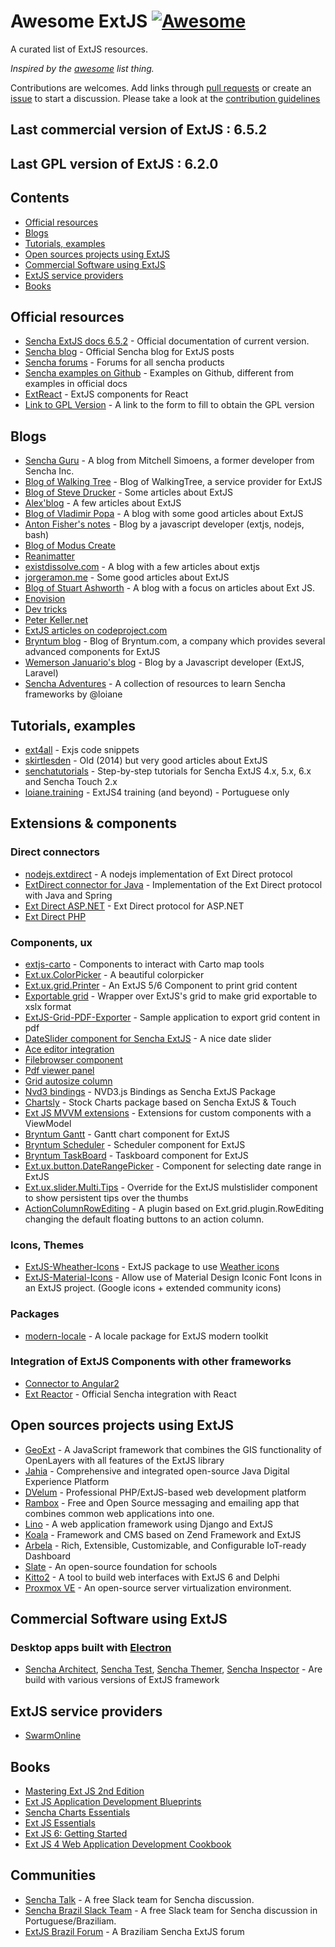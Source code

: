 # Awesome ExtJS [![Awesome](https://cdn.rawgit.com/sindresorhus/awesome/d7305f38d29fed78fa85652e3a63e154dd8e8829/media/badge.svg)](https://github.com/sindresorhus/awesome)

A curated list of ExtJS resources.

*Inspired by the [awesome](https://github.com/sindresorhus/awesome) list thing.*

Contributions are welcomes. Add links through [pull requests](https://github.com/abenhamdine/awesome-extjs/pulls) or create an [issue](https://github.com/abenhamdine/awesome-extjs/issues) to start a discussion. Please take a look at the [contribution guidelines](CONTRIBUTING.md)

## Last commercial version of ExtJS : 6.5.2
## Last GPL version of ExtJS : 6.2.0

## Contents

- [Official resources](#official-resources)
- [Blogs](#Blogs)
- [Tutorials, examples](#tutorials,-examples)
- [Open sources projects using ExtJS](#open-sources-projects-using-extjs)
- [Commercial Software using ExtJS](#commercial-software-using-extjs)
- [ExtJS service providers](#extjs-service-providers)
- [Books](#books)

## Official resources

* [Sencha ExtJS docs 6.5.2](http://docs.sencha.com/extjs/6.5.2/index.html) - Official documentation of current version.
* [Sencha blog](https://www.sencha.com/blog/category/sencha-ext-js) - Official Sencha blog for ExtJS posts
* [Sencha forums](https://www.sencha.com/forum) - Forums for all sencha products
* [Sencha examples on Github](https://github.com/sencha-extjs-examples) - Examples on Github, different from examples in official docs
* [ExtReact](https://www.sencha.com/products/extreact/#app) - ExtJS components for React
* [Link to GPL Version](https://www.sencha.com/legal/gpl/) - A link to the form to fill to obtain the GPL version

## Blogs

* [Sencha Guru](https://sencha.guru/) - A blog from Mitchell Simoens, a former developer from Sencha Inc.
* [Blog of Walking Tree](https://walkingtree.tech/index.php/blog) - Blog of WalkingTree, a service provider for ExtJS
* [Blog of Steve Drucker](https://druckit.wordpress.com/) - Some articles about ExtJS
* [Alex'blog](https://abarre.wordpress.com/) - A few articles about ExtJS
* [Blog of Vladimir Popa](http://vadimpopa.com/) - A blog with some good articles about ExtJS
* [Anton Fisher's notes](https://antonfisher.com/) - Blog by a javascript developer (extjs, nodejs, bash)
* [Blog of Modus Create](http://moduscreate.com/category/sencha/)
* [Reanimatter](http://reanimatter.com/tag/ext-js/)
* [existdissolve.com](http://existdissolve.com/) - A blog with a few articles about extjs
* [jorgeramon.me](http://jorgeramon.me/tag/extjs-tutorial/) - Some good articles about ExtJS
* [Blog of Stuart Ashworth](http://www.stuartashworth.com/blog/) - A blog with a focus on articles about Ext JS.
* [Enovision](https://www.enovision.net/ext-js/)
* [Dev tricks](https://www.leeboonstra.com/)
* [Peter Keller.net](http://peterkellner.net/category/extjs/)
* [ExtJS articles on codeproject.com](https://www.codeproject.com/Tags/ExtJS)
* [Bryntum blog](https://bryntum.com/blog) - Blog of Bryntum.com, a company which provides several advanced components for ExtJS
* [Wemerson Januario's blog](http://wemersonjanuario.com.br) - Blog by a Javascript developer (ExtJS, Laravel)
* [Sencha Adventures](https://github.com/loiane/sencha-adventures) - A collection of resources to learn Sencha frameworks by @loiane

## Tutorials, examples

* [ext4all](https://ext4all.com/) - Exjs code snippets
* [skirtlesden](http://skirtlesden.com/articles/) - Old (2014) but very good articles about ExtJS
* [senchatutorials](http://senchatutorials.in/) - Step-by-step tutorials for Sencha ExtJS 4.x, 5.x, 6.x and Sencha Touch 2.x
* [loiane.training](https://loiane.training/course/fundamentos-ext-js-4/) - ExtJS4 training (and beyond) - Portuguese only

## Extensions & components

### Direct connectors
* [nodejs.extdirect](https://github.com/jurisv/nodejs.extdirect) - A nodejs implementation of Ext Direct protocol
* [ExtDirect connector for Java](https://github.com/ralscha/extdirectspring) - Implementation of the Ext Direct protocol with Java and Spring
* [Ext Direct ASP.NET](https://github.com/elishnevsky/ext-direct-mvc) - Ext Direct protocol for ASP.NET
* [Ext Direct PHP](https://github.com/teqneers/ext-direct)

### Components, ux

* [extjs-carto](https://github.com/CrestoneDigital/extjs-carto) - Components to interact with Carto map tools
* [Ext.ux.ColorPicker](https://github.com/sw4/Ext.ux.ColorPicker) - A beautiful colorpicker
* [Ext.ux.grid.Printer](https://github.com/Arhia/Ext.ux.grid.Printer) - An ExtJS 5/6 Component to print grid content
* [Exportable grid](https://github.com/yorl1n/ext.ExportableGrid) - Wrapper over ExtJS's grid to make grid exportable to xslx format
* [ExtJS-Grid-PDF-Exporter](https://github.com/shikhirsingh/ExtJS-Grid-PDF-Exporter) - Sample application to export grid content in pdf
* [DateSlider component for Sencha ExtJS](https://github.com/OhmzTech/extjs-dateslider) - A nice date slider
* [Ace editor integration](https://github.com/cadorn/ace-extjs)
* [Filebrowser component](https://github.com/revolunet/Ext.ux.filebrowser)
* [Pdf viewer panel](https://github.com/SunboX/ext_ux_pdf_panel)
* [Grid autosize column](http://reanimatter.com/2016/03/12/ext-js-grid-plugin-autosizing-columns-to-fit-content/)
* [Nvd3 bindings](https://github.com/syslogic/extjs-nvd3-charts) - NVD3.js Bindings as Sencha ExtJS Package
* [Chartsly](https://github.com/walkingtree/chartsly) - Stock Charts package based on Sencha ExtJS & Touch
* [Ext JS MVVM extensions](https://github.com/alexeysolonets/extjs-mvvm-extensions) - Extensions for custom components with a ViewModel
* [Bryntum Gantt](https://bryntum.com/gantt) - Gantt chart component for ExtJS
* [Bryntum Scheduler](https://bryntum.com/scheduler) - Scheduler component for ExtJS
* [Bryntum TaskBoard](https://bryntum.com/taskboard) - Taskboard component for ExtJS
* [Ext.ux.button.DateRangePicker](https://github.com/wencywww/Ext.ux.button.DateRangePicker) - Component for selecting date range in ExtJS
* [Ext.ux.slider.Multi.Tips](https://github.com/wencywww/Ext.ux.slider.Multi.Tips) - Override for the ExtJS mulstislider component to show persistent tips over the thumbs
* [ActionColumnRowEditing](https://github.com/maltempi/extjs-action-column-row-editing) - A plugin based on Ext.grid.plugin.RowEditing changing the default floating buttons to an action column.

### Icons, Themes

* [ExtJS-Wheather-Icons](https://github.com/RichardStyles/ExtJS-Weather-Icons) - ExtJS package to use [Weather icons](https://erikflowers.github.io/weather-icons/)
* [ExtJS-Material-Icons](https://github.com/RichardStyles/ExtJS-Material-Icons) - Allow use of Material Design Iconic Font Icons in an ExtJS project. (Google icons + extended community icons)

### Packages

* [modern-locale](https://github.com/wemersonjanuario/modern-locale) - A locale package for ExtJS modern toolkit

### Integration of ExtJS Components with other frameworks

* [Connector to Angular2](https://github.com/mgusmano/angular2-extjs)
* [Ext Reactor](https://github.com/sencha/extjs-reactor) - Official Sencha integration with React

## Open sources projects using ExtJS

* [GeoExt](https://github.com/geoext/geoext3) - A JavaScript framework that combines the GIS functionality of OpenLayers with all features of the ExtJS library
* [Jahia](https://github.com/Jahia) - Comprehensive and integrated open-source Java Digital Experience Platform
* [DVelum](https://github.com/dvelum/dvelum) - Professional PHP/ExtJS-based web development platform
* [Rambox](https://github.com/saenzramiro/rambox) - Free and Open Source messaging and emailing app that combines common web applications into one.
* [Lino](https://github.com/lino-framework/lino) - A web application framework using Django and ExtJS
* [Koala](https://github.com/koala-framework/koala-framework) - Framework and CMS based on Zend Framework and ExtJS
* [Arbela](https://github.com/walkingtree/arbela) - Rich, Extensible, Customizable, and Configurable IoT-ready Dashboard
* [Slate](https://github.com/SlateFoundation/slate) - An open-source foundation for schools
* [Kitto2](https://github.com/EtheaDev/kitto2) - A tool to build web interfaces with ExtJS 6 and Delphi
* [Proxmox VE](https://www.proxmox.com/en/proxmox-ve) - An open-source server virtualization environment.

## Commercial Software using ExtJS

### Desktop apps built with [Electron](https://electron.atom.io/)
* [Sencha Architect](https://www.sencha.com/products/architect/), [Sencha Test](https://www.sencha.com/products/test/), [Sencha Themer](https://www.sencha.com/products/themer/), [Sencha Inspector](https://www.sencha.com/products/inspector/) - Are build with various versions of ExtJS framework

## ExtJS service providers

* [SwarmOnline](https://www.swarmonline.com/)

## Books

* [Mastering Ext JS 2nd Edition](https://www.packtpub.com/web-development/mastering-ext-js-second-edition)
* [Ext JS Application Development Blueprints](https://www.packtpub.com/web-development/ext-js-application-development-blueprints)
* [Sencha Charts Essentials](https://www.packtpub.com/web-development/sencha-charts-essentials)
* [Ext JS Essentials](https://www.packtpub.com/web-development/ext-js-essentials)
* [Ext JS 6: Getting Started](http://www.extjs6gettingstarted.com)
* [Ext JS 4 Web Application Development Cookbook](https://www.packtpub.com/web-development/ext-js-4-web-application-development-cookbook)

## Communities

* [Sencha Talk](http://www.senchatalk.com) - A free Slack team for Sencha discussion.
* [Sencha Brazil Slack Team](http://slack.extjs.com.br/) - A free Slack team for Sencha discussion in Portuguese/Braziliam.
* [ExtJS Brazil Forum](http://extjs.com.br/) - A Braziliam Sencha ExtJS forum

